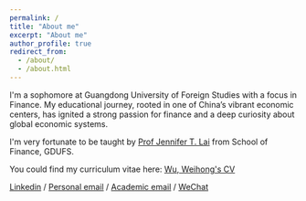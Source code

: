 ```yaml
---
permalink: /
title: "About me"
excerpt: "About me"
author_profile: true
redirect_from:
  - /about/
  - /about.html
---
```


I'm a sophomore at Guangdong University of Foreign Studies with a focus in Finance. My educational journey, rooted in one of China’s vibrant economic centers, has ignited a strong passion for finance and a deep curiosity about global economic systems.

I'm very fortunate to be taught by [Prof Jennifer T. Lai](https://sites.google.com/site/tlaiecon/) from School of Finance, GDUFS.

You could find my curriculum vitae here: [Wu, Weihong's CV](../assets/CV.pdf)

[Linkedin](www.linkedin.com/in/weihong-wu-6a5b08241) / [Personal email](wuweihong2006@outlook.com) / [Academic email](20231704947@gdufs.edu.cn) / [WeChat](../image/wechat.jpg)
